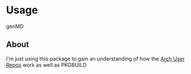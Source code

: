 Usage
=======

genMD <source mdfile> <target html file>

About
-----
I'm just using this package to gain an understanding of how the [Arch User Repos](https://aur.archlinux.org/) work as well as PKGBUILD

